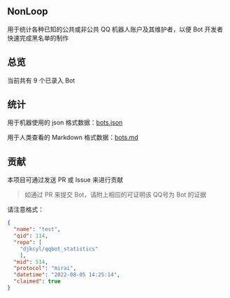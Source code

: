 ## NonLoop

用于统计各种已知的公共或非公共 QQ 机器人账户及其维护者，以便 Bot 开发者快速完成黑名单的制作

## 总览

当前共有 9 个已录入 Bot

## 统计

用于机器使用的 json 格式数据：[bots.json](bots.json)

用于人类查看的 Markdown 格式数据：[bots.md](bots.md)

## 贡献

本项目可通过发送 PR 或 Issue 来进行贡献
> 如通过 PR 来提交 Bot，请附上相应的可证明该 QQ号为 Bot 的证据

请注意格式：

```json
{
  "name": "test",
  "qid": 114,
  "repo": [
    "djkcyl/qqbot_statistics"
    ],
  "mid": 514,
  "protocol": "mirai",
  "datetime": "2022-08-05 14:25:14",
  "claimed": true
}
```
